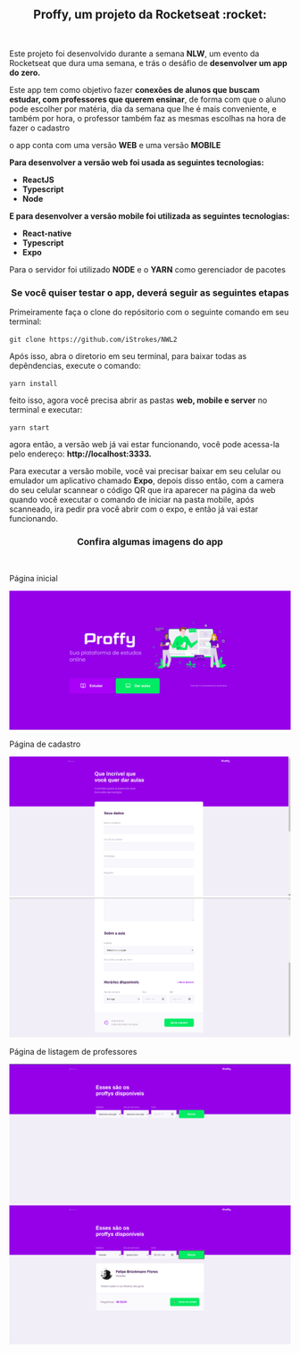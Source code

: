 <h2 align="center"><Strong>Proffy</strong>, um projeto da Rocketseat :rocket: </h2>
<br>
<p> Este projeto foi desenvolvido durante a semana <strong>NLW</strong>, um evento da Rocketseat que dura uma semana, e trás o desáfio de <strong>desenvolver um app do zero.</strong></p>
<p>Este app tem como objetivo fazer <strong>conexões de alunos que buscam estudar, com professores que querem ensinar</strong>, de forma com que o aluno pode escolher por matéria, dia da semana que lhe é mais conveniente, e também por hora, o professor também faz as mesmas escolhas na hora de fazer o cadastro</p>
<p>o app conta com uma versão <strong>WEB</strong> e uma versão <strong>MOBILE</strong></p>
<p> <strong>Para desenvolver a versão web foi usada as seguintes tecnologias:</strong></p>
<ul> 
  <li><strong>ReactJS
  <li>Typescript
  <li>Node
</ul>
<P>E para desenvolver a versão mobile foi utilizada as seguintes tecnologias:</p>
<ul>
  <li>React-native
  <li>Typescript
  <li>Expo</strong>
</ul>
<p>Para o servidor foi utilizado <strong>NODE</strong> e o <strong>YARN</strong> como gerenciador de pacotes</p>
<h3 align="center">Se você quiser testar o app, deverá seguir as seguintes etapas</h3>
<p>Primeiramente faça o clone do repósitorio com o seguinte comando em seu terminal:</p>
<code align="center">git clone https://github.com/iStrokes/NWL2</code>
<br>
<p>Após isso, abra o diretorio em seu terminal, para baixar todas as depêndencias, execute o comando:</p>
<code align="center" >yarn install</code>
<br>
<p>feito isso, agora você precisa abrir as pastas <strong>web, mobile e server</strong> no terminal e executar:</p>
<code align="center">yarn start</code>
<br>
<p>agora então, a versão web já vai estar funcionando, você pode acessa-la pelo endereço: <strong>http://localhost:3333.</strong></p>
<p>Para executar a versão mobile, você vai precisar baixar em seu celular ou emulador um aplicativo chamado <strong>Expo</strong>, depois disso então, com a camera do seu celular scannear o código QR que ira aparecer na página da web quando você executar o comando de iniciar na pasta mobile, após scanneado, ira pedir pra você abrir com o expo, e então já vai estar funcionando.</p>
<h3 align='center'>Confira algumas imagens do app</h3>
<br>
<p>Página inicial</p>
<p align="center">
  <img src="imgs/landing.png" />
</p>
<p>Página de cadastro</p>
<p align="center">
  <img src="imgs/cadastro1.png"/>
  <img src="imgs/cadastro2.png"/>
</p> 
<p>Página de listagem de professores</p>
<p align="center">
  <img src="imgs/list1.png"/>
  <img src="imgs/list2.png"/>
</p>